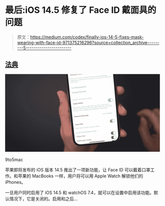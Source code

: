 # 最后:iOS 14.5 修复了 Face ID 戴面具的问题

> 原文：<https://medium.com/codex/finally-ios-14-5-fixes-mask-wearing-with-face-id-971375216296?source=collection_archive---------5----------------------->

## [法典](http://medium.com/codex)

![](img/4830f1a82cf01fc9d85b2aeff2ebd041.png)

9to5mac

苹果即将发布的 iOS 版本 14.5 推出了一项新功能，让 Face ID 可以戴着口罩工作。和苹果的 MacBooks 一样，用户将可以用 Apple Watch 解锁他们的 iPhones。

一旦用户同时启用了 iOS 14.5 和 watchOS 7.4，就可以在设置中启用该功能。默认情况下，它是关闭的。启用和之后…